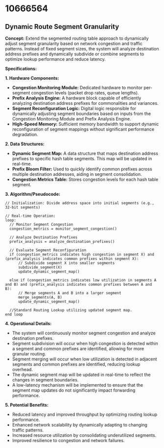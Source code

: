 # 10666564

## Dynamic Route Segment Granularity

**Concept:** Extend the segmented routing table approach to dynamically adjust segment granularity based on network congestion and traffic patterns. Instead of fixed segment sizes, the system will analyze destination address prefixes and dynamically subdivide or combine segments to optimize lookup performance and reduce latency.

**Specifications:**

**1. Hardware Components:**

*   **Congestion Monitoring Module:** Dedicated hardware to monitor per-segment congestion levels (packet drop rates, queue lengths).
*   **Prefix Analysis Engine:** A hardware block capable of efficiently analyzing destination address prefixes for commonalities and variances.
*   **Segment Reconfiguration Logic:** Digital logic responsible for dynamically adjusting segment boundaries based on inputs from the Congestion Monitoring Module and Prefix Analysis Engine.
*   **High-Speed Memory:** Sufficient memory bandwidth to support dynamic reconfiguration of segment mappings without significant performance degradation.

**2. Data Structures:**

*   **Dynamic Segment Map:** A data structure that maps destination address prefixes to specific hash table segments. This map will be updated in real-time.
*   **Prefix Bloom Filter:** Used to quickly identify common prefixes across multiple destination addresses, aiding in segment consolidation.
*   **Congestion Metrics Table:** Stores congestion levels for each hash table segment.

**3. Algorithm/Pseudocode:**

```
// Initialization: Divide address space into initial segments (e.g., 32-bit segments)

// Real-time Operation:
loop:
  // Monitor Segment Congestion
  congestion_metrics = monitor_segment_congestion()

  // Analyze Destination Prefixes
  prefix_analysis = analyze_destination_prefixes()

  // Evaluate Segment Reconfiguration
  if (congestion_metrics indicates high congestion in segment X) and (prefix_analysis indicates common prefixes within segment X):
      // Subdivide segment X into smaller segments
      subdivide_segment(X)
      update_dynamic_segment_map()

  else if (congestion_metrics indicates low utilization in segments A and B) and (prefix_analysis indicates common prefixes between A and B):
      // Merge segments A and B into a larger segment
      merge_segments(A, B)
      update_dynamic_segment_map()

  //Standard Routing Lookup utilizing updated segment map.
end loop
```

**4. Operational Details:**

*   The system will continuously monitor segment congestion and analyze destination prefixes.
*   Segment subdivision will occur when high congestion is detected within a segment and common prefixes are identified, allowing for more granular routing.
*   Segment merging will occur when low utilization is detected in adjacent segments and common prefixes are identified, reducing lookup overhead.
*   The dynamic segment map will be updated in real-time to reflect the changes in segment boundaries.
*   A low-latency mechanism will be implemented to ensure that the segment map updates do not significantly impact forwarding performance.

**5. Potential Benefits:**

*   Reduced latency and improved throughput by optimizing routing lookup performance.
*   Enhanced network scalability by dynamically adapting to changing traffic patterns.
*   Increased resource utilization by consolidating underutilized segments.
*   Improved resilience to congestion and network failures.